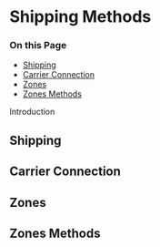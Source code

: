 # Shipping Methods

<div class="otp" id="no-index">

### On this Page	
- [Shipping](#shipping)
- [Carrier Connection](#carrier-connection)
- [Zones](#zones)
- [Zones Methods](#zones-methods)


</div>

Introduction

## Shipping

## Carrier Connection

## Zones

## Zones Methods